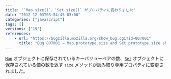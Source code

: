 ```yaml
---
title: "`Map.size()`、`Set.size()` がプロパティに変わりました"
date: "2012-12-03T03:54:45-05:00"
categories: ["javascript"]
tags: []
versions: ["19"]
references:
    - url: "https://bugzilla.mozilla.org/show_bug.cgi?id=807001"
      title: "Bug 807001 – Map.prototype.size and Set.prototype.size should be accessor properties"
---
```

[`Map`](https://developer.mozilla.org/docs/JavaScript/Reference/Global_Objects/Map) オブジェクトに保存されているキーバリューペアの数、[`Set`](https://developer.mozilla.org/docs/JavaScript/Reference/Global_Objects/Set) オブジェクトに保存されている値の数を返す `size` メソッドが読み取り専用プロパティに変更されました。
